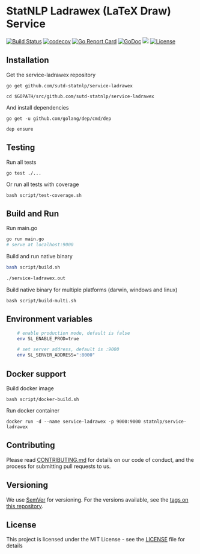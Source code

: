 # StatNLP Ladrawex (LaTeX Draw) Service 
[![Build Status](https://travis-ci.org/sutd-statnlp/service-ladrawex.svg?branch=master)](https://travis-ci.org/sutd-statnlp/service-ladrawex)
[![codecov](https://codecov.io/gh/sutd-statnlp/service-ladrawex/branch/master/graph/badge.svg)](https://codecov.io/gh/sutd-statnlp/service-ladrawex)
[![Go Report Card](https://goreportcard.com/badge/github.com/sutd-statnlp/service-ladrawex)](https://goreportcard.com/report/github.com/sutd-statnlp/service-ladrawex)
[![GoDoc](https://godoc.org/github.com/sutd-statnlp/service-ladrawex?status.svg)](https://godoc.org/github.com/sutd-statnlp/service-ladrawex)
[![](https://images.microbadger.com/badges/image/statnlp/service-ladrawex.svg)](https://microbadger.com/images/statnlp/service-ladrawex)
[![License](https://img.shields.io/badge/license-MIT-blue.svg)](https://github.com/sutd-statnlp/service-ladrawex/blob/master/LICENSE)

## Installation

Get the service-ladrawex repository

```
go get github.com/sutd-statnlp/service-ladrawex

cd $GOPATH/src/github.com/sutd-statnlp/service-ladrawex
```

And install dependencies

```
go get -u github.com/golang/dep/cmd/dep

dep ensure
```

## Testing

Run all tests

```
go test ./...
```

Or run all tests with coverage

```
bash script/test-coverage.sh
```

## Build and Run

Run main.go
``` bash
go run main.go
# serve at localhost:9000
```

Build and run native binary

``` bash
bash script/build.sh

./service-ladrawex.out
```
Build native binary for multiple platforms (darwin, windows and linux)

```
bash script/build-multi.sh
```

## Environment variables

```bash
    # enable production mode, default is false
    env SL_ENABLE_PROD=true

    # set server address, default is :9000
    env SL_SERVER_ADDRESS=":8000"
```
## Docker support 

Build docker image

```
bash script/docker-build.sh
```

Run docker container

```
docker run -d --name service-ladrawex -p 9000:9000 statnlp/service-ladrawex
```
## Contributing

Please read [CONTRIBUTING.md](CONTRIBUTING.md) for details on our code of conduct, and the process for submitting pull requests to us.

## Versioning

We use [SemVer](http://semver.org/) for versioning. For the versions available, see the [tags on this repository](https://github.com/sutd-statnlp/service-ladrawex/tags). 

## License

This project is licensed under the MIT License - see the [LICENSE](LICENSE) file for details

